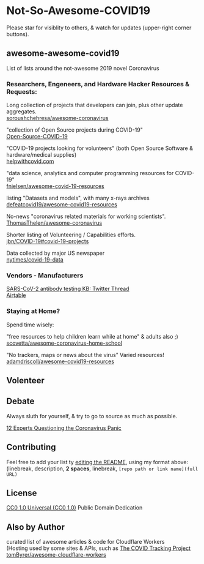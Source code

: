 # Not-So-Awesome-COVID19

Please star for visiblity to others, & watch for updates (upper-right corner buttons).

## awesome-awesome-covid19
List of lists around the not-awesome 2019 novel Coronavirus

### Researchers, Engeneers, and Hardware Hacker Resources & Requests:

Long collection of projects that developers can join, plus other update aggregates.  
[soroushchehresa/awesome-coronavirus](https://github.com/soroushchehresa/awesome-coronavirus#awesome-coronavirus--)

"collection of Open Source projects during COVID-19"  
[Open-Source-COVID-19](http://open-source-covid-19.weileizeng.com/)

"COVID-19 projects looking for volunteers" (both Open Source Software & hardware/medical supplies)  
[helpwithcovid.com](https://helpwithcovid.com/)

"data science, analytics and computer programming resources for COVID-19"  
[fnielsen/awesome-covid-19-resources](https://github.com/fnielsen/awesome-covid-19-resources#awesome-covid-19-resources)

listing "Datasets and models", with many x-rays archives  
[defeatcovid19/awesome-covid19-resources](https://github.com/defeatcovid19/awesome-covid19-resources)

No-news "coronavirus related materials for working scientists".  
[ThomasThelen/awesome-coronavirus](https://github.com/ThomasThelen/awesome-coronavirus)

Shorter listing of Volunteering / Capabilities efforts.  
[jbn/COVID-19#covid-19-projects](https://github.com/jbn/COVID-19#covid-19-projects)

Data collected by major US newspaper  
[nytimes/covid-19-data](https://github.com/nytimes/covid-19-data)

### Vendors - Manufacturers

[SARS-CoV-2 antibody testing KB: Twitter Thread](https://twitter.com/COVID19Tracking/status/1245753532780810253)  
[Airtable](https://airtable.com/shrGVEvpWp12RyLAI/tbl4Odk31um8HYSND/viw6ZTA41rEgliH5O?blocks=hide)

### Staying at Home?

Spend time wisely:

"free resources to help children learn while at home" & adults also ;)  
[scovetta/awesome-coronavirus-home-school](https://github.com/scovetta/awesome-coronavirus-home-school)

"No trackers, maps or news about the virus"  Varied resources!   
[adamdriscoll/awesome-covid19-resources](https://github.com/adamdriscoll/awesome-covid19-resources#awesome-list-of-covid19-response-resources-)

## Volenteer



## Debate

Always sluth for yourself, & try to go to source as much as possible.

[12 Experts Questioning the Coronavirus Panic](https://off-guardian.org/2020/03/24/12-experts-questioning-the-coronavirus-panic/)

## Contributing

Feel free to add your list ty [editing the README](https://www.boldgrid.com/support/wordpress-tutorials/commit-a-file-change-on-github/), using my format above: (linebreak, description, **2 spaces**, linebreak, `[repo path or link name](full URL)`

## License

[CC0 1.0 Universal (CC0 1.0)](https://creativecommons.org/publicdomain/zero/1.0/) Public Domain Dedication

## Also by Author

curated list of awesome articles & code for Cloudflare Workers  
(Hosting used by some sites & APIs, such as [The COVID Tracking Project](https://covidtracking.com/data/)  
[tomByrer/awesome-cloudflare-workers](https://github.com/tomByrer/awesome-cloudflare-workers#awesome-cloudflare-workers)
